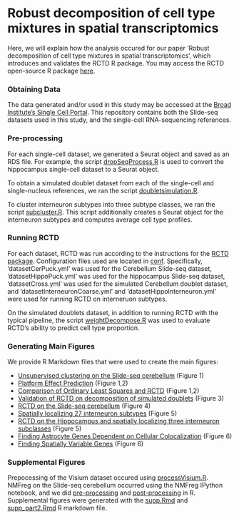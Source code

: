 
<!-- README.md is generated from README.Rmd. Please edit that file -->

# Robust decomposition of cell type mixtures in spatial transcriptomics

<!-- badges: start -->

<!-- badges: end -->

Here, we will explain how the analysis occured for our paper ‘Robust
decomposition of cell type mixtures in spatial transcriptomics’, which
introduces and validates the RCTD R package. You may access the RCTD
open-source R package [here](https://github.com/dmcable/RCTD).

### Obtaining Data

The data generated and/or used in this study may be accessed at the
[Broad Institute’s Single Cell
Portal](https://singlecell.broadinstitute.org/single_cell/study/SCP948).
This repository contains both the Slide-seq datasets used in this study,
and the single-cell RNA-sequencing references.

### Pre-processing

For each single-cell dataset, we generated a Seurat object and saved as
an RDS file. For example, the script
[dropSeqProcess.R](https://github.com/dmcable/RCTD/tree/dev/AnalysisPaper/Rscripts/dropSeqProcess.R)
is used to convert the hippocampus single-cell dataset to a Seurat
object.

To obtain a simulated doublet dataset from each of the single-cell and
single-nucleus references, we ran the script
[doubletsimulation.R](https://github.com/dmcable/RCTD/tree/dev/AnalysisPaper/Rscripts/doubletsimulation.R).

To cluster interneuron subtypes into three subtype classes, we ran the
script
[subcluster.R](https://github.com/dmcable/RCTD/tree/dev/AnalysisPaper/Rscripts/subcluster.R).
This script additionally creates a Seurat object for the interneuron
subtypes and computes average cell type profiles.

### Running RCTD

For each dataset, RCTD was run according to the instructions for the
[RCTD package](https://github.com/dmcable/RCTD). Configuration files
used are located in
[conf](https://github.com/dmcable/RCTD/tree/dev/AnalysisPaper/conf).
Specifically, ‘datasetCerPuck.yml’ was used for the Cerebellum Slide-seq
dataset, ‘datasetHippoPuck.yml’ was used for the hippocampus Slide-seq
dataset, ‘datasetCross.yml’ was used for the simulated Cerebellum
doublet dataset, and ‘datasetInterneuronCoarse.yml’ and
‘datasetHippoInterneuron.yml’ were used for running RCTD on
interneruon subtypes.

On the simulated doublets dataset, in addition to running RCTD with the
typical pipeline, the script
[weightDecompose.R](https://github.com/dmcable/RCTD/tree/dev/AnalysisPaper/Rscripts/weightDecompose.R)
was used to evaluate RCTD’s ability to predict cell type proportion.

### Generating Main Figures

We provide R Markdown files that were used to create the main figures:

  - [Unsupervised clustering on the Slide-seq
    cerebellum](https://raw.githack.com/dmcable/RCTD/dev/AnalysisPaper/MainFigures/figure1.html)
    (Figure 1)
  - [Platform Effect
    Prediction](https://raw.githack.com/dmcable/RCTD/dev/AnalysisPaper/MainFigures/figure2-platform-effect.html)
    (Figure 1,2)
  - [Comparison of Ordinary Least Squares and
    RCTD](https://raw.githack.com/dmcable/RCTD/dev/AnalysisPaper/MainFigures/figure2.html)
    (Figure 1,2)
  - [Validation of RCTD on decomposition of simulated
    doublets](https://raw.githack.com/dmcable/RCTD/dev/AnalysisPaper/MainFigures/figure3.html)
    (Figure 3)
  - [RCTD on the Slide-seq
    cerebellum](https://raw.githack.com/dmcable/RCTD/dev/AnalysisPaper/MainFigures/figure4.html)
    (Figure 4)
  - [Spatially localizing 27 interneuron
    subtypes](https://raw.githack.com/dmcable/RCTD/dev/AnalysisPaper/MainFigures/figure5-all.html)
    (Figure 5)
  - [RCTD on the Hippocampus and spatially localizing three interneuron
    subclasses](https://raw.githack.com/dmcable/RCTD/dev/AnalysisPaper/MainFigures/figure5-interneurons.html)
    (Figure 5)
  - [Finding Astrocyte Genes Dependent on Cellular
    Colocalization](https://raw.githack.com/dmcable/RCTD/dev/AnalysisPaper/MainFigures/figure6-astrocytes.html)
    (Figure 6)
  - [Finding Spatially Variable
    Genes](https://raw.githack.com/dmcable/RCTD/dev/AnalysisPaper/MainFigures/figure6-spatialgenes.html)
    (Figure 6)

### Supplemental Figures

Prepocessing of the Visium dataset occured using
[processVisium.R](https://github.com/dmcable/RCTD/tree/dev/AnalysisPaper/Rscripts/processVisium.R).
NMFreg on the Slide-seq cerebellum occurred using the NMFreg IPython
notebook, and we did
[pre-processing](https://github.com/dmcable/RCTD/tree/dev/AnalysisPaper/Rscripts/prepareNMF.R)
and
[post-processing](https://github.com/dmcable/RCTD/tree/dev/AnalysisPaper/Rscripts/processNMF.R)
in R. Supplemental figures were generated with the
[supp.Rmd](https://github.com/dmcable/RCTD/tree/dev/AnalysisPaper/SuppFigures/supp.Rmd)
and
[supp\_part2.Rmd](https://github.com/dmcable/RCTD/tree/dev/AnalysisPaper/SuppFigures/supp_part2.Rmd)
R markdown file.
